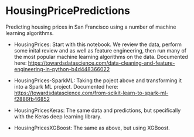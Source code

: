 # HousingPricePredictions
Predicting housing prices in San Francisco using a number of machine learning algorithms.

- HousingPrices: Start with this notebook. We review the data, perform some inital review and as well as feature engineering, then run many of the most popular machine learning algorithms on the data. Documented here: https://towardsdatascience.com/data-cleaning-and-feature-engineering-in-python-b4d448366022

- HousingPrices-SparkML: Taking the poject above and transforming it into a Spark ML project. Documented here: https://towardsdatascience.com/from-scikit-learn-to-spark-ml-f2886fb46852

- HousingPricesKeras: The same data and predictions, but specifically with the Keras deep learning library.

- HousingPricesXGBoost: The same as above, but using XGBoost.
